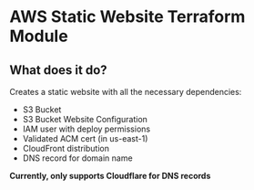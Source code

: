 # AWS Static Website Terraform Module

## What does it do?

Creates a static website with all the necessary dependencies:

- S3 Bucket
- S3 Bucket Website Configuration
- IAM user with deploy permissions
- Validated ACM cert (in us-east-1)
- CloudFront distribution
- DNS record for domain name

**Currently, only supports Cloudflare for DNS records**
